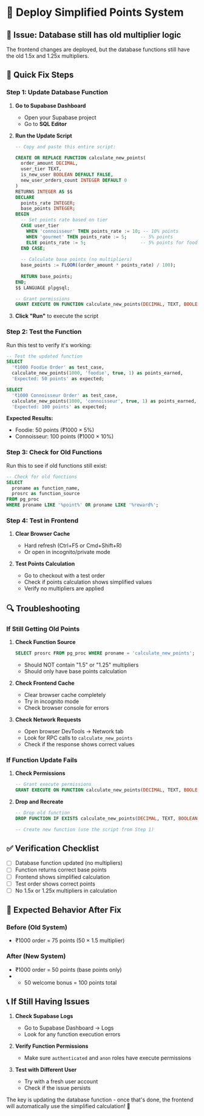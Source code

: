 # 🚀 Deploy Simplified Points System

## 🚨 **Issue**: Database still has old multiplier logic

The frontend changes are deployed, but the database functions still have the old 1.5x and 1.25x multipliers.

## 🔧 **Quick Fix Steps**

### **Step 1: Update Database Function**

1. **Go to Supabase Dashboard**
   - Open your Supabase project
   - Go to **SQL Editor**

2. **Run the Update Script**
   ```sql
   -- Copy and paste this entire script:
   
   CREATE OR REPLACE FUNCTION calculate_new_points(
     order_amount DECIMAL,
     user_tier TEXT,
     is_new_user BOOLEAN DEFAULT FALSE,
     new_user_orders_count INTEGER DEFAULT 0
   )
   RETURNS INTEGER AS $$
   DECLARE
     points_rate INTEGER;
     base_points INTEGER;
   BEGIN
     -- Set points rate based on tier
     CASE user_tier
       WHEN 'connoisseur' THEN points_rate := 10; -- 10% points
       WHEN 'gourmet' THEN points_rate := 5;     -- 5% points
       ELSE points_rate := 5;                    -- 5% points for foodie
     END CASE;
     
     -- Calculate base points (no multipliers)
     base_points := FLOOR((order_amount * points_rate) / 100);
     
     RETURN base_points;
   END;
   $$ LANGUAGE plpgsql;
   
   -- Grant permissions
   GRANT EXECUTE ON FUNCTION calculate_new_points(DECIMAL, TEXT, BOOLEAN, INTEGER) TO authenticated, anon;
   ```

3. **Click "Run"** to execute the script

### **Step 2: Test the Function**

Run this test to verify it's working:

```sql
-- Test the updated function
SELECT 
  '₹1000 Foodie Order' as test_case,
  calculate_new_points(1000, 'foodie', true, 1) as points_earned,
  'Expected: 50 points' as expected;

SELECT 
  '₹1000 Connoisseur Order' as test_case,
  calculate_new_points(1000, 'connoisseur', true, 1) as points_earned,
  'Expected: 100 points' as expected;
```

**Expected Results:**
- Foodie: 50 points (₹1000 × 5%)
- Connoisseur: 100 points (₹1000 × 10%)

### **Step 3: Check for Old Functions**

Run this to see if old functions still exist:

```sql
-- Check for old functions
SELECT 
  proname as function_name,
  prosrc as function_source
FROM pg_proc 
WHERE proname LIKE '%point%' OR proname LIKE '%reward%';
```

### **Step 4: Test in Frontend**

1. **Clear Browser Cache**
   - Hard refresh (Ctrl+F5 or Cmd+Shift+R)
   - Or open in incognito/private mode

2. **Test Points Calculation**
   - Go to checkout with a test order
   - Check if points calculation shows simplified values
   - Verify no multipliers are applied

## 🔍 **Troubleshooting**

### **If Still Getting Old Points**

1. **Check Function Source**
   ```sql
   SELECT prosrc FROM pg_proc WHERE proname = 'calculate_new_points';
   ```
   - Should NOT contain "1.5" or "1.25" multipliers
   - Should only have base points calculation

2. **Check Frontend Cache**
   - Clear browser cache completely
   - Try in incognito mode
   - Check browser console for errors

3. **Check Network Requests**
   - Open browser DevTools → Network tab
   - Look for RPC calls to `calculate_new_points`
   - Check if the response shows correct values

### **If Function Update Fails**

1. **Check Permissions**
   ```sql
   -- Grant execute permissions
   GRANT EXECUTE ON FUNCTION calculate_new_points(DECIMAL, TEXT, BOOLEAN, INTEGER) TO authenticated, anon;
   ```

2. **Drop and Recreate**
   ```sql
   -- Drop old function
   DROP FUNCTION IF EXISTS calculate_new_points(DECIMAL, TEXT, BOOLEAN, INTEGER);
   
   -- Create new function (use the script from Step 1)
   ```

## ✅ **Verification Checklist**

- [ ] Database function updated (no multipliers)
- [ ] Function returns correct base points
- [ ] Frontend shows simplified calculation
- [ ] Test order shows correct points
- [ ] No 1.5x or 1.25x multipliers in calculation

## 🎯 **Expected Behavior After Fix**

### **Before (Old System)**
- ₹1000 order = 75 points (50 × 1.5 multiplier)

### **After (New System)**
- ₹1000 order = 50 points (base points only)
- + 50 welcome bonus = 100 points total

## 📞 **If Still Having Issues**

1. **Check Supabase Logs**
   - Go to Supabase Dashboard → Logs
   - Look for any function execution errors

2. **Verify Function Permissions**
   - Make sure `authenticated` and `anon` roles have execute permissions

3. **Test with Different User**
   - Try with a fresh user account
   - Check if the issue persists

The key is updating the database function - once that's done, the frontend will automatically use the simplified calculation! 🎯
